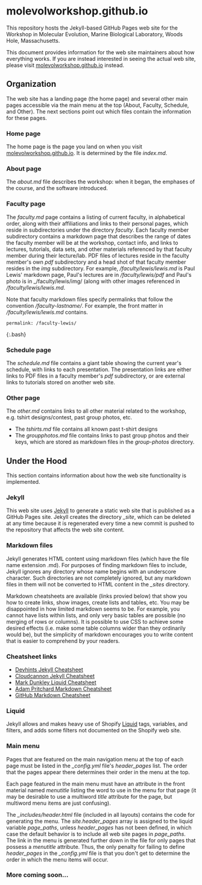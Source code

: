 # molevolworkshop.github.io

This repository hosts the Jekyll-based GitHub Pages web site for the
Workshop in Molecular Evolution, Marine Biological Laboratory, Woods
Hole, Massachusetts.

This document provides information for the web site maintainers about
how everything works. If you are instead interested in seeing the actual
web site, please visit
[molevolworkshop.github.io](https://molevolworkshop.github.io) instead.

## Organization

The web site has a landing page (the home page) and several other main
pages accessible via the main menu at the top (About, Faculty, Schedule,
and Other). The next sections point out which files contain the
information for these pages.

### Home page

The home page is the page you land on when you visit
[molevolworkshop.github.io](https://molevolworkshop.github.io). It is
determined by the file _index.md_.

### About page

The _about.md_ file describes the workshop: when it began, the emphases
of the course, and the software introduced.

### Faculty page

The _faculty.md_ page contains a listing of current faculty, in
alphabetical order, along with their affiliations and links to their
personal pages, which reside in subdirectories under the directory
_faculty_. Each faculty member subdirectory contains a markdown page
that describes the range of dates the faculty member will be at the
workshop, contact info, and links to lectures, tutorials, data sets, and
other materials referenced by that faculty member during their
lecture/lab. PDF files of lectures reside in the faculty member's own
_pdf_ subdirectory and a head shot of that faculty member resides in the
_img_ subdirectory. For example, _/faculty/lewis/lewis.md_ is Paul
Lewis' markdown page, Paul's lectures are in _/faculty/lewis/pdf_ and
Paul's photo is in _/faculty/lewis/img/ (along with other images
referenced in _/faculty/lewis/lewis.md_.

Note that faculty markdown files specify permalinks that follow the
convention _/faculty-lastname/_. For example, the front matter in
_/faculty/lewis/lewis.md_ contains.
~~~~~~
permalink: /faculty-lewis/
~~~~~~
{:.bash}

### Schedule page

The _schedule.md_ file contains a giant table showing the current year's
schedule, with links to each presentation. The presentation links are
either links to PDF files in a faculty member's _pdf_ subdirectory, or
are external links to tutorials stored on another web site.

### Other page

The _other.md_ contains links to all other material related to the
workshop, e.g. tshirt designs/contest, past group photos, etc. 

* The _tshirts.md_ file contains all known past t-shirt designs
* The _groupphotos.md_ file contains links to past group photos and
their keys, which are stored as markdown files in the _group-photos_
directory.

## Under the Hood

This section contains information about how the web site functionality
is implemented.

### Jekyll

This web site uses [Jekyll](https://jekyllrb.com) to generate a static
web site that is published as a GitHub Pages site. Jekyll creates the directory
*_site*, which can be deleted at any time because it is regenerated every time
a new commit is pushed to the repository that affects the web site content. 

### Markdown files

Jekyll generates HTML content using markdown files (which have the file
name extension .md). For purposes of finding markdown files to include,
Jekyll ignores any directory whose name begins with an underscore
character. Such directories are not completely ignored, but any markdown
files in them will not be converted to HTML content in the *_sites*
directory.

Markdown cheatsheets are available (links provied below) that show you
how to create links, show images, create lists and tables, etc. You may
be disappointed in how limited markdown seems to be. For example, you
cannot have lists within lists, and only very basic tables are possible
(no merging of rows or columns). It is possible to use CSS to achieve
some desired effects (i.e. make some table columns wider than they
ordinarily would be), but the simplicity of markdown encourages you to
write content that is easier to comprehend by your readers.

### Cheatsheet links

* [Devhints Jekyll Cheatsheet](https://devhints.io/jekyll)
* [Cloudcannon Jekyll Cheatsheet](https://learn.cloudcannon.com/jekyll-cheat-sheet/)
* [Mark Dunkley Liquid Cheatsheet](http://cheat.markdunkley.com)
* [Adam Pritchard Markdown Cheatsheet](https://github.com/adam-p/markdown-here/wiki/Markdown-Cheatsheet)
* [GitHub Markdown Cheatsheet](https://guides.github.com/pdfs/markdown-cheatsheet-online.pdf)

### Liquid

Jekyll allows and makes heavy use of Shopify
[Liquid](https://help.shopify.com/en/themes/liquid/tags) tags,
variables, and filters, and adds some filters not documented on the
Shopify web site.

### Main menu

Pages that are featured on the main navigation menu at the top of each
page must be listed in the *_config.yml* file's *header_pages* list. The
order that the pages appear there determines their order in the menu at
the top.

Each page featured in the main menu must have an attribute in the front
material named _menutitle_ listing the word to use in the menu for that
page (it may be desirable to use a multiword _title_ attribute for the
page, but multiword menu items are just confusing).

The *_includes/header.html* file (included in all layouts) contains the
code for generating the menu. The *site.header_pages* array is assigned
to the liquid variable *page_paths*, unless *header_pages* has not been
defined, in which case the default behavior is to include all web site
pages in *page_paths*. The link in the menu is generated further down in
the file for only pages that possess a *menutitle* attribute. Thus, the
only penalty for failing to define *header_pages* in the *_config.yml*
file is that you don't get to determine the order in which the menu
items will occur.

### More coming soon...


